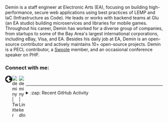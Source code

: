 Demin is a staff engineer at Electronic Arts (EA), focusing on building high-performance, secure web applications using best practices of LEMP and IaC (Infrastructure as Code). He leads or works with backend teams at Glu (an EA studio) building microservices and libraries for mobile games. Throughout his career, Demin has worked for a diverse group of companies, from startups to some of the Bay Area's largest international corporations, including eBay, Visa, and EA. Besides his daily job at EA, Demin is an open-source contributor and actively maintains 10+ open-source projects. Demin is a PECL contributor, a [Swoole](https://github.com/swoole) member, and an occasional conference speaker on PHP.

### Connect with me:

[<img align="left" alt="https://deminy.in" width="22px" src="https://raw.githubusercontent.com/iconic/open-iconic/master/svg/globe.svg" />][website]
[<img align="left" alt="deminy | Twitter" width="22px" src="https://cdn.jsdelivr.net/npm/simple-icons@v3/icons/twitter.svg" />][twitter]
[<img align="left" alt="deminy | LinkedIn" width="22px" src="https://cdn.jsdelivr.net/npm/simple-icons@v3/icons/linkedin.svg" />][linkedin]

<br />

[website]: https://deminy.in
[linkedin]: https://www.linkedin.com/in/deminy
[twitter]: https://twitter.com/deminy

---

<details>
  <summary>:zap: Recent GitHub Activity</summary>

<!--START_SECTION:activity-->
1. 🗣 Commented on [#180](https://github.com/swoole/library/issues/180#issuecomment-2569777612) in [swoole/library](https://github.com/swoole/library)
2. 🗣 Commented on [#39](https://github.com/swoole/ide-helper/issues/39#issuecomment-2569698329) in [swoole/ide-helper](https://github.com/swoole/ide-helper)
3. 🔒 Closed issue [#39](https://github.com/swoole/ide-helper/issues/39) in [swoole/ide-helper](https://github.com/swoole/ide-helper)
4. 🚀 Published release [6.0.0](https://github.com/swoole/ide-helper/releases/tag/6.0.0) in [swoole/ide-helper](https://github.com/swoole/ide-helper)
5. 🎉 Merged PR [#40](https://github.com/swoole/ide-helper/pull/40) in [swoole/ide-helper](https://github.com/swoole/ide-helper)
<!--END_SECTION:activity-->

</details>
